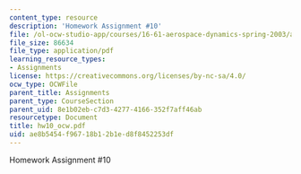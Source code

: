 ```yaml
---
content_type: resource
description: 'Homework Assignment #10'
file: /ol-ocw-studio-app/courses/16-61-aerospace-dynamics-spring-2003/ae8b5454f96718b12b1ed8f8452253df_hw10_ocw.pdf
file_size: 86634
file_type: application/pdf
learning_resource_types:
- Assignments
license: https://creativecommons.org/licenses/by-nc-sa/4.0/
ocw_type: OCWFile
parent_title: Assignments
parent_type: CourseSection
parent_uid: 8e1b02eb-c7d3-4277-4166-352f7aff46ab
resourcetype: Document
title: hw10_ocw.pdf
uid: ae8b5454-f967-18b1-2b1e-d8f8452253df
---
```

Homework Assignment #10